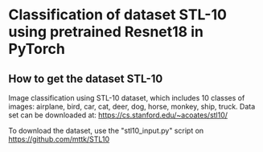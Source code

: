 # Classification of dataset STL-10 using pretrained Resnet18 in PyTorch

## How to get the dataset STL-10
Image classification using STL-10 dataset, which includes 10 classes of images: airplane, bird, car, cat, deer, dog, horse, monkey, ship, truck. Data set can be downloaded at: https://cs.stanford.edu/~acoates/stl10/

To download the dataset, use the "stl10_input.py" script on https://github.com/mttk/STL10
